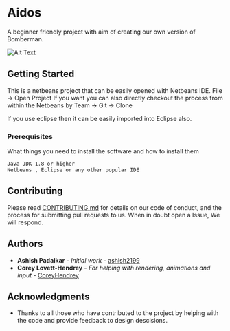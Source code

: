 # Aidos
A beginner friendly project with aim of creating our own version of Bomberman.

![Alt Text](https://media.giphy.com/media/xUOxf8uHAc2OIclI9a/giphy.gif)

## Getting Started

This is a netbeans project that can be easily opened with Netbeans IDE. File -> Open Project
If you want you can also directly checkout the process from within the Netbeans by Team -> Git -> Clone

If you use eclipse then it can be easily imported into Eclipse also.

### Prerequisites

What things you need to install the software and how to install them

```
Java JDK 1.8 or higher
Netbeans , Eclipse or any other popular IDE 
```
## Contributing

Please read [CONTRIBUTING.md](https://github.com/ashish2199/Aidos/blob/master/CONTRIBUTING.md) for details on our code of conduct, and the process for submitting pull requests to us.
When in doubt open a Issue, We will respond.

## Authors
* **Ashish Padalkar** - *Initial work* - [ashish2199](https://github.com/ashish2199)
* **Corey Lovett-Hendrey** - *For helping with rendering, animations and input* - [CoreyHendrey](https://github.com/CoreyHendrey)

## Acknowledgments

* Thanks to all those who have contributed to the project by helping with the code and provide feedback to design descisions.

